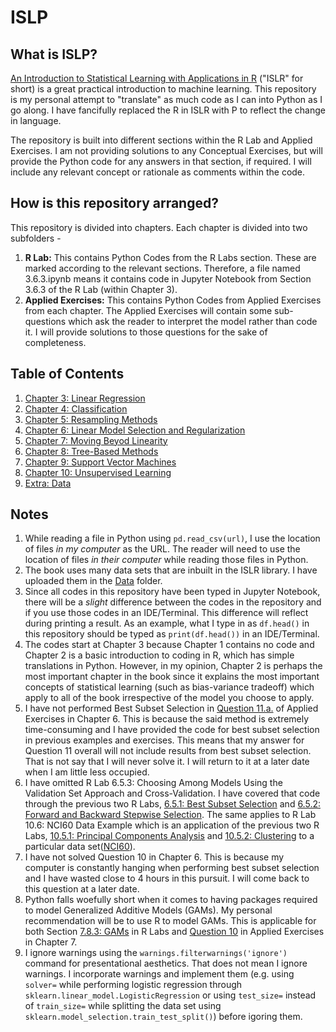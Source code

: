 # ISLP

## What is ISLP?

[An Introduction to Statistical Learning with Applications in R](http://www-bcf.usc.edu/~gareth/ISL/) ("ISLR" for short) is a great practical introduction to machine learning. This repository is my personal attempt to "translate" as much code as I can into Python as I go along. I have fancifully replaced the R in ISLR with P to reflect the change in language.

The repository is built into different sections within the R Lab and Applied Exercises. I am not providing solutions to any Conceptual Exercises, but will provide the Python code for any answers in that section, if required. I will include any relevant concept or rationale as comments within the code.  

## How is this repository arranged?

This repository is divided into chapters. Each chapter is divided into two subfolders - 
1. **R Lab:** This contains Python Codes from the R Labs section. These are marked according to the relevant sections. Therefore, a file named 3.6.3.ipynb means it contains code in Jupyter Notebook from Section 3.6.3 of the R Lab (within Chapter 3).
2. **Applied Exercises:** This contains Python Codes from Applied Exercises from each chapter. The Applied Exercises will contain some sub-questions which ask the reader to interpret the model rather than code it. I will provide solutions to those questions for the sake of completeness.

## Table of Contents
1. [Chapter 3: Linear Regression](https://bit.ly/2VsS4cL)
2. [Chapter 4: Classification](http://bit.ly/2H862gG)
3. [Chapter 5: Resampling Methods](http://bit.ly/2RIQ4Ou)
4. [Chapter 6: Linear Model Selection and Regularization](http://bit.ly/2FEiza8)
5. [Chapter 7: Moving Beyod Linearity](http://bit.ly/2CNtKK7)
6. [Chapter 8: Tree-Based Methods](http://bit.ly/2sTm6Jm)
7. [Chapter 9: Support Vector Machines](http://bit.ly/2sXz1Ko)
8. [Chapter 10: Unsupervised Learning](http://bit.ly/2GlxkiJ)
9. [Extra: Data](http://bit.ly/2MmkroK)

## Notes
1. While reading a file in Python using `pd.read_csv(url)`, I use the location of files *in my computer* as the URL. The reader will need to use the location of files *in their computer* while reading those files in Python.
2. The book uses many data sets that are inbuilt in the ISLR library. I have uploaded them in the [Data](http://bit.ly/2MmkroK) folder.
3. Since all codes in this repository have been typed in Jupyter Notebook, there will be a *slight* difference between the codes in the repository and if you use those codes in an IDE/Terminal. This difference will reflect during printing a result. As an example, what I type in as `df.head()` in this repository should be typed as `print(df.head())` in an IDE/Terminal.
4. The codes start at Chapter 3 because Chapter 1 contains no code and Chapter 2 is a basic introduction to coding in R, which has simple translations in Python. However, in my opinion, Chapter 2 is perhaps the most important chapter in the book since it explains the most important concepts of statistical learning (such as bias-variance tradeoff) which apply to all of the book irrespective of the model you choose to apply.
5. I have not performed Best Subset Selection in [Question 11.a.](https://github.com/arpanganguli/ISLP/blob/master/Chapter%206/Applied%20Exercises/11.ipynb) of Applied Exercises in Chapter 6. This is because the said method is extremely time-consuming and I have provided the code for best subset selection in previous examples and exercises. This means that my answer for Question 11 overall will not include results from best subset selection. That is not say that I will never solve it. I will return to it at a later date when I am little less occupied.
6. I have omitted R Lab 6.5.3: Choosing Among Models Using the Validation Set Approach and Cross-Validation. I have covered that code through the previous two R Labs, [6.5.1: Best Subset Selection](https://github.com/arpanganguli/ISLP/blob/master/Chapter%206/R%20Lab/6.5.1%20Best%20Subset%20Selection.ipynb) and [6.5.2: Forward and Backward Stepwise Selection](https://github.com/arpanganguli/ISLP/blob/master/Chapter%206/R%20Lab/6.5.2%20Forward%20and%20Backward%20Stepwise%20Selection.ipynb). The same applies to R Lab 10.6: NCI60 Data Example which is an application of the previous two R Labs, [10.5.1: Principal Components Analysis](https://github.com/arpanganguli/ISLP/blob/master/Chapter%2010/R%20Lab/10.4%20Lab%201%20%20-%20Principal%20Components%20Analysis.ipynb) and [10.5.2: Clustering](https://github.com/arpanganguli/ISLP/blob/master/Chapter%2010/R%20Lab/10.5%20Lab%202%20-%20Clustering.ipynb) to a particular data set([NCI60](https://github.com/arpanganguli/ISLP/blob/master/Data/NCI60.csv)).
7. I have not solved Question 10 in Chapter 6. This is because my computer is constantly hanging when performing best subset selection and I have wasted close to 4 hours in this pursuit. I will come back to this question at a later date.
8. Python falls woefully short when it comes to having packages required to model Generalized Additive Models (GAMs). My personal recommendation will be to use R to model GAMs. This is applicable for both Section [7.8.3: GAMs](https://github.com/arpanganguli/ISLP/blob/master/Chapter%207/R%20Lab/7.8.3%20GAMs.ipynb) in R Labs and [Question 10](https://github.com/arpanganguli/ISLP/blob/master/Chapter%207/Applied%20Exercises/10.ipynb) in Applied Exercises in Chapter 7.
9. I ignore warnings using the `warnings.filterwarnings('ignore')` command for presentational aesthetics. That does not mean I ignore warnings. I incorporate warnings and implement them (e.g. using `solver=` while performing logistic regression through `sklearn.linear_model.LogisticRegression` or using `test_size=` instead of `train_size=` while splitting the data set using `sklearn.model_selection.train_test_split()`) before igoring them.
